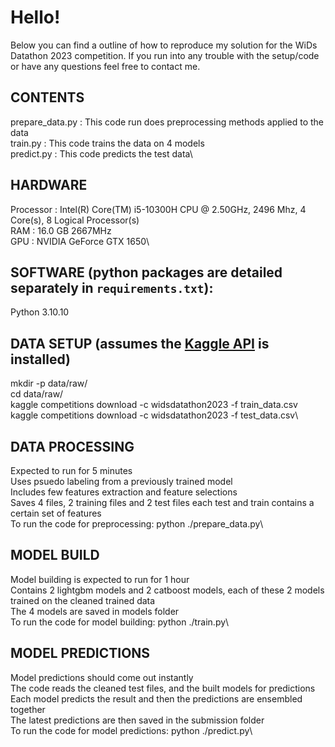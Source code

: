 # Hello!

Below you can find a outline of how to reproduce my solution for the WiDs Datathon 2023 competition.
If you run into any trouble with the setup/code or have any questions feel free to contact me.

## CONTENTS
prepare_data.py     :  This code run does preprocessing methods applied to the data\
train.py            :  This code trains the data on 4 models\
predict.py          :  This code predicts the test data\

## HARDWARE
Processor  : Intel(R) Core(TM) i5-10300H CPU @ 2.50GHz, 2496 Mhz, 4 Core(s), 8 Logical Processor(s)\
RAM        : 16.0 GB 2667MHz\
GPU        : NVIDIA GeForce GTX 1650\

## SOFTWARE (python packages are detailed separately in `requirements.txt`):
Python 3.10.10

## DATA SETUP (assumes the [Kaggle API](https://github.com/Kaggle/kaggle-api) is installed)
mkdir -p data/raw/\
cd data/raw/\
kaggle competitions download -c widsdatathon2023 -f train_data.csv\
kaggle competitions download -c widsdatathon2023 -f test_data.csv\

## DATA PROCESSING
Expected to run for 5 minutes\
Uses psuedo labeling from a previously trained model\
Includes few features extraction and feature selections\
Saves 4 files, 2 training files and 2 test files each test and train contains a certain set of features\
To run the code for preprocessing: python ./prepare_data.py\

## MODEL BUILD
Model building is expected to run for 1 hour\
Contains 2 lightgbm models and 2 catboost models, each of these 2 models trained on the cleaned trained data\
The 4 models are saved in models folder\
To run the code for model building: python ./train.py\

## MODEL PREDICTIONS
Model predictions should come out instantly\
The code reads the cleaned test files, and the built models for predictions\
Each model predicts the result and then the predictions are ensembled together\
The latest predictions are then saved in the submission folder\
To run the code for model predictions: python ./predict.py\
